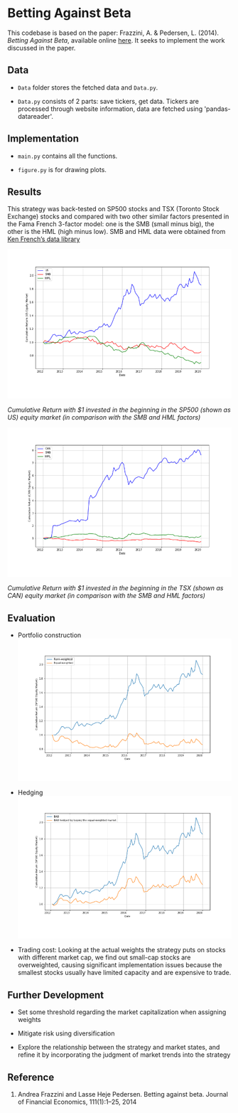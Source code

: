 # Betting Against Beta

This codebase is based on the paper: Frazzini, A. \& Pedersen, L. (2014).
*Betting Against Beta*, available online
[here](https://pages.stern.nyu.edu/~lpederse/papers/BettingAgainstBeta.pdf).  It seeks to implement the work discussed in the paper.

## Data
- `Data` folder stores the fetched data and `Data.py`.

- `Data.py` consists of 2 parts: save tickers, get data. Tickers are processed through website information, data are fetched using 'pandas-datareader'.


## Implementation
- `main.py` contains all the functions.

- `figure.py` is for drawing plots.


## Results

This strategy was back-tested on SP500 stocks and TSX (Toronto Stock Exchange) stocks and compared with two other similar factors presented in the Fama French 3-factor model: one is the SMB (small minus big), the other is the HML (high minus low).  SMB and HML data were obtained from [Ken French’s data library](https://mba.tuck.dartmouth.edu/pages/faculty/ken.french/data_library.html)

![US](Output/US.png)

*Cumulative Return with $1 invested in the beginning in the SP500 (shown as US) equity market (in comparison with the SMB and HML factors)*

![CAN](Output/CAN.png)

*Cumulative Return with $1 invested in the beginning in the TSX (shown as CAN) equity market (in comparison with the SMB and HML factors)*


## Evaluation
- Portfolio construction
![US Equal W](Output/SP500EqualW.png)

- Hedging
![US Hedge](Output/SP500Hedge.png)

- Trading cost: Looking at the actual weights the strategy puts on stocks with different market cap, we find out small-cap stocks are overweighted, causing significant implementation issues because the smallest stocks usually have limited capacity and are expensive to trade.


## Further Development
- Set some threshold regarding the market capitalization when assigning weights

- Mitigate risk using diversification

- Explore the relationship between the strategy and market states, and refine it by incorporating the judgment of market trends into the
strategy



## Reference
1. Andrea Frazzini and Lasse Heje Pedersen. Betting against beta. Journal of Financial Economics, 111(1):1–25, 2014
